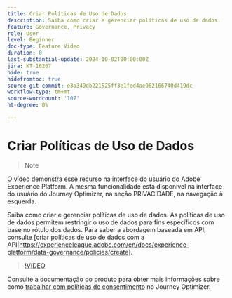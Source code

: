 ```yaml
---
title: Criar Políticas de Uso de Dados
description: Saiba como criar e gerenciar políticas de uso de dados.
feature: Governance, Privacy
role: User
level: Beginner
doc-type: Feature Video
duration: 0
last-substantial-update: 2024-10-02T00:00:00Z
jira: KT-16267
hide: true
hidefromtoc: true
source-git-commit: e3a349db221525ff3e1fed4ae962166740d419dc
workflow-type: tm+mt
source-wordcount: '107'
ht-degree: 0%

---
```



# Criar Políticas de Uso de Dados

>>[!NOTE]
>>
O vídeo demonstra esse recurso na interface do usuário do Adobe Experience Platform. A mesma funcionalidade está disponível na interface do usuário do Journey Optimizer, na seção PRIVACIDADE, na navegação à esquerda.

Saiba como criar e gerenciar políticas de uso de dados. As políticas de uso de dados permitem restringir o uso de dados para fins específicos com base no rótulo dos dados. Para saber a abordagem baseada em API, consulte [criar políticas de uso de dados com a API|https://experienceleague.adobe.com/en/docs/experience-platform/data-governance/policies/create].

>[!VIDEO](https://video.tv.adobe.com/v/32977/?learn=on)

Consulte a documentação do produto para obter mais informações sobre como [trabalhar com políticas de consentimento](https://experienceleague.adobe.com/en/docs/journey-optimizer/using/privacy/consent/consent-restricted) no Journey Optimizer.
